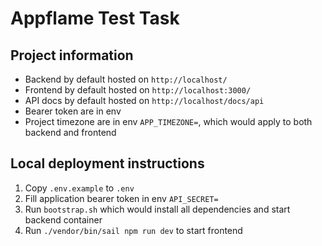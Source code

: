 # Appflame Test Task

## Project information

- Backend by default hosted on `http://localhost/`
- Frontend by default hosted on `http://localhost:3000/`
- API docs by default hosted on `http://localhost/docs/api`
- Bearer token are in env
- Project timezone are in env `APP_TIMEZONE=`, which would apply to both backend and frontend

## Local deployment instructions

1. Copy `.env.example` to `.env`
2. Fill application bearer token in env `API_SECRET=`
3. Run `bootstrap.sh` which would install all dependencies and start backend container
4. Run `./vendor/bin/sail npm run dev` to start frontend
